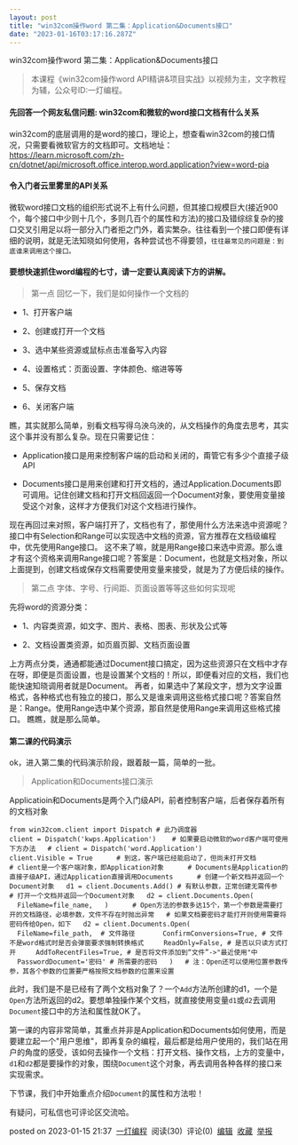 ```yaml
---
layout: post
title: "win32com操作word 第二集：Application&Documents接口"
date: "2023-01-16T03:17:16.287Z"
---
```

win32com操作word 第二集：Application&Documents接口

> 本课程《win32com操作word API精讲&项目实战》以视频为主，文字教程为辅，公众号ID:一灯编程。

#### 先回答一个网友私信问题: win32com和微软的word接口文档有什么关系

win32com的底层调用的是word的接口，理论上，想查看win32com的接口情况，只需要看微软官方的文档即可。文档地址： https://learn.microsoft.com/zh-cn/dotnet/api/microsoft.office.interop.word.application?view=word-pia

#### 令入门者云里雾里的API关系

微软word接口文档的组织形式说不上有什么问题，但其接口规模巨大(接近900个，每个接口中少则十几个，多则几百个的属性和方法)的接口及错综综复杂的接口交叉引用足以将一部分入门者拒之门外，着实繁杂。往往看到一个接口即便有详细的说明，就是无法知晓如何使用，各种尝试也不得要领，`往往最常见的问题是：到底谁来调用这个接口。`

#### 要想快速抓住word编程的七寸，请一定要认真阅读下方的讲解。

> 第一点 回忆一下，我们是如何操作一个文档的

*   1、打开客户端
    
*   2、创建或打开一个文档
    
*   3、选中某些资源或鼠标点击准备写入内容
    
*   4、设置格式：页面设置、字体颜色、缩进等等
    
*   5、保存文档
    
*   6、关闭客户端
    

瞧，其实就那么简单，别看文档写得乌泱乌泱的，从文档操作的角度去思考，其实这个事并没有那么复杂。现在只需要记住：

*   Application接口是用来控制客户端的启动和关闭的，甭管它有多少个直接子级API
    
*   Documents接口是用来创建和打开文档的，通过Application.Documents即可调用。记住创建文档和打开文档回返回一个Document对象，要使用变量接受这个对象，这样才方便我们对这个文档进行操作。
    

现在再回过来对照，客户端打开了，文档也有了，那使用什么方法来选中资源呢？接口中有Selection和Range可以实现选中文档的资源，官方推荐在文档级编程中，优先使用Range接口。 这不来了嘛，就是用Range接口来选中资源。那么谁才有这个资格来调用Range接口呢？答案是：Document，也就是文档对象，所以上面提到，创建文档或保存文档需要使用变量来接受，就是为了方便后续的操作。

> 第二点 字体、字号、行间距、页面设置等等这些如何实现呢

先将word的资源分类：

*   1、内容类资源，如文字、图片、表格、图表、形状及公式等
    
*   2、文档设置类资源，如页眉页脚、文档页面设置
    

上方两点分类，通通都能通过Document接口搞定，因为这些资源只在文档中才存在呀，即便是页面设置，也是设置某个文档的！所以，即便看对应的文档，我们也能快速知晓调用者就是Document。 再者，如果选中了某段文字，想为文字设置格式，各种格式也有独立的接口，那么又是谁来调用这些格式接口呢？答案自然是：Range。使用Range选中某个资源，那自然是使用Range来调用这些格式接口。 瞧瞧，就是那么简单。

#### 第二课的代码演示

ok，进入第二集的代码演示阶段，跟着敲一篇，简单的一批。

> Application和Documents接口演示

Applicatioin和Documents是两个入门级API，前者控制客户端，后者保存着所有的文档对象

`from win32com.client import Dispatch # 此乃调度器      client = Dispatch('kwps.Application')    # 如果要启动微软的word客户端可使用下方办法   # client = Dispatch('word.Application')   client.Visible = True      # 到这，客户端已经能启动了，但尚未打开文档   # client是一个客户端对象，即Application对象      # Documents是Application的直接子级API，通过Application直接调用Documents      # 创建一个新文档并返回一个Document对象   d1 = client.Documents.Add() # 有默认参数，正常创建无需传参   # 打开一个文档并返回一个Document对象   d2 = client.Documents.Open(     FileName=file_name,   )      # Open方法的参数多达15个，第一个参数是需要打开的文档路径，必填参数，文件不存在时抛出异常   # 如果文档要密码才能打开则使用需要将密码传给Open，如下   d2 = client.Documents.Open(     FileName=file_path,  # 文件路径       ConfirmConversions=True, # 文件不是word格式时是否会弹窗要求强制转换格式     ReadOnly=False, # 是否以只读方式打开     AddToRecentFiles=True, # 是否将文件添加到“文件”->"最近使用"中     PasswordDocument='密码' # 所需要的密码   )   # 注：Open还可以使用位置参数传参，其各个参数的位置要严格按照文档参数的位置来设置   `

此时，我们是不是已经有了两个文档对象了？一个`Add`方法所创建的d1，一个是`Open`方法所返回的d2。要想单独操作某个文档，就直接使用变量`d1`或`d2`去调用`Document`接口中的方法和属性就OK了。

第一课的内容非常简单，其重点并非是Application和Documents如何使用，而是要建立起一个"用户思维"，即再复杂的编程，最后都是给用户使用的，我们站在用户的角度的感受，该如何去操作一个文档：打开文档、操作文档，上方的变量中，`d1`和`d2`都是要操作的对象，围绕`Document`这个对象，再去调用各种各样的接口来实现需求。

下节课，我们中开始重点介绍`Document`的属性和方法啦！

有疑问，可私信也可评论区交流哈。

posted on 2023-01-15 21:37  [一灯编程](https://www.cnblogs.com/mooremok/)  阅读(30)  评论(0)  [编辑](https://i.cnblogs.com/EditPosts.aspx?postid=17054193)  [收藏](javascript:void(0))  [举报](javascript:void(0))
